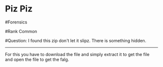 # Piz Piz
#Forensics

#Rank Common

#Question: I found this zip don't let it slipz. There is something hidden.

----------------------------------------

For this you have to download the file and simply extract it to get the file and open the file to get the falg. 

